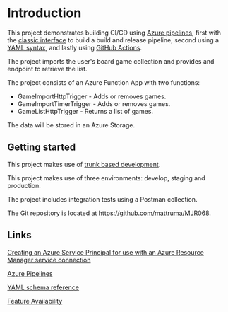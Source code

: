# Introduction

This project demonstrates building CI/CD using [Azure pipelines](https://docs.microsoft.com/en-us/azure/devops/pipelines/get-started/what-is-azure-pipelines?view=azure-devops), first with the [classic interface](https://docs.microsoft.com/en-us/azure/devops/pipelines/get-started/pipelines-get-started?view=azure-devops#define-pipelines-using-the-classic-interface) to build a build and release pipeline, second using a [YAML syntax](https://docs.microsoft.com/en-us/azure/devops/pipelines/get-started/pipelines-get-started?view=azure-devops#define-pipelines-using-yaml-syntax), and lastly using [GitHub Actions](https://docs.github.com/en/actions).

The project imports the user's board game collection and provides and endpoint to retrieve the list.

The project consists of an Azure Function App with two functions:

* GameImportHttpTrigger - Adds or removes games.
* GameImportTimerTrigger - Adds or removes games.
* GameListHttpTrigger - Returns a list of games.

The data will be stored in an Azure Storage.

## Getting started

This project makes use of [trunk based development](https://trunkbaseddevelopment.com/).

This project makes use of three environments: develop, staging and production.

The project includes integration tests using a Postman collection.

The Git repository is located at <https://github.com/mattruma/MJR068>.

## Links

[Creating an Azure Service Principal for use with an Azure Resource Manager service connection](https://azuredevopslabs.com/labs/devopsserver/azureserviceprincipal/)

[]()
[Azure Pipelines](https://docs.microsoft.com/en-us/azure/devops/pipelines/get-started/pipelines-get-started?view=azure-devops)

[YAML schema reference](https://docs.microsoft.com/en-us/azure/devops/pipelines/yaml-schema?view=azure-devops&tabs=schema%2Cparameter-schema)

[Feature Availability](https://docs.microsoft.com/en-us/azure/devops/pipelines/get-started/pipelines-get-started?view=azure-devops#feature-availability)